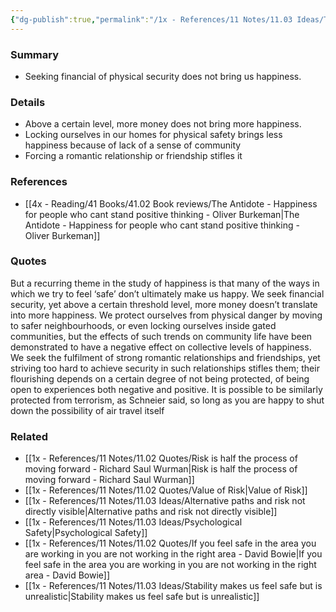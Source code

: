 ```yaml
---
{"dg-publish":true,"permalink":"/1x - References/11 Notes/11.03 Ideas/Trying to feel safe does not bring happiness/","title":"Trying to feel safe does not bring happiness","noteIcon":"","created":"2023-11-30T19:13:59.000+03:00","updated":"2024-02-14T20:18:21.803+03:00"}
---
```



### Summary
- Seeking financial of physical security does not bring us happiness.

### Details
- Above a certain level, more money does not bring more happiness.
- Locking ourselves in our homes for physical safety brings less happiness because of lack of a sense of community
- Forcing a romantic relationship or friendship stifles it

### References
- [[4x - Reading/41 Books/41.02 Book reviews/The Antidote - Happiness for people who cant stand positive thinking - Oliver Burkeman\|The Antidote - Happiness for people who cant stand positive thinking - Oliver Burkeman]]

### Quotes
But a recurring theme in the study of happiness is that many of the ways in which we try to feel ‘safe’ don’t ultimately make us happy. We seek financial security, yet above a certain threshold level, more money doesn’t translate into more happiness. We protect ourselves from physical danger by moving to safer neighbourhoods, or even locking ourselves inside gated communities, but the effects of such trends on community life have been demonstrated to have a negative effect on collective levels of happiness. We seek the fulfilment of strong romantic relationships and friendships, yet striving too hard to achieve security in such relationships stifles them; their flourishing depends on a certain degree of not being protected, of being open to experiences both negative and positive. It is possible to be similarly protected from terrorism, as Schneier said, so long as you are happy to shut down the possibility of air travel itself

### Related
- [[1x - References/11 Notes/11.02 Quotes/Risk is half the process of moving forward - Richard Saul Wurman\|Risk is half the process of moving forward - Richard Saul Wurman]]
- [[1x - References/11 Notes/11.02 Quotes/Value of Risk\|Value of Risk]]
- [[1x - References/11 Notes/11.03 Ideas/Alternative paths and risk not directly visible\|Alternative paths and risk not directly visible]]
- [[1x - References/11 Notes/11.03 Ideas/Psychological Safety\|Psychological Safety]]
- [[1x - References/11 Notes/11.02 Quotes/If you feel safe in the area you are working in you are not working in the right area - David Bowie\|If you feel safe in the area you are working in you are not working in the right area - David Bowie]]
- [[1x - References/11 Notes/11.03 Ideas/Stability makes us feel safe but is unrealistic\|Stability makes us feel safe but is unrealistic]]